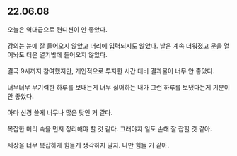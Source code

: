## 22.06.08

오늘은 역대급으로 컨디션이 안 좋았다.<br><br>
강의는 눈에 잘 들어오지 않았고 머리에 입력되지도 않았다. 날은 계속 더워졌고 문을 열어놔도 더운 열기밖에 들어오지 않았다.<br><br>
결국 9시까지 참여했지만, 개인적으로 투자한 시간 대비 결과물이 너무 안 좋았다.<br><br>
너무너무 무기력한 하루를 보내는게 너무 싫어하는 내가 그런 하루를 보냈다는게 기분이 안 좋았다.<br><br>
아마 신경 쓸게 너무나 많은 탓인 거 같다. <br><br>
복잡한 머리 속을 먼저 정리해야 할 것 같다. 그래야지 일도 손해 잘 잡힐 것 같아.<br><br>
세상을 너무 복잡하게 힘들게 생각하지 말자. 나만 힘들 거 같아.<br><br>
